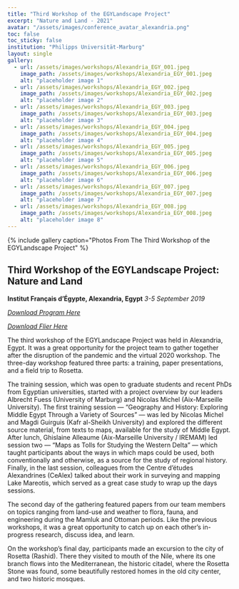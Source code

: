 ```yaml
---
title: "Third Workshop of the EGYLandscape Project"
excerpt: "Nature and Land - 2021"
avatar: "/assets/images/conference_avatar_alexandria.png"
toc: false
toc_sticky: false
institution: "Philipps Universität-Marburg"
layout: single
gallery:
  - url: /assets/images/workshops/Alexandria_EGY_001.jpeg
    image_path: /assets/images/workshops/Alexandria_EGY_001.jpeg
    alt: "placeholder image 1"
  - url: /assets/images/workshops/Alexandria_EGY_002.jpeg
    image_path: /assets/images/workshops/Alexandria_EGY_002.jpeg
    alt: "placeholder image 2"
  - url: /assets/images/workshops/Alexandria_EGY_003.jpeg
    image_path: /assets/images/workshops/Alexandria_EGY_003.jpeg
    alt: "placeholder image 3"
  - url: /assets/images/workshops/Alexandria_EGY_004.jpeg
    image_path: /assets/images/workshops/Alexandria_EGY_004.jpeg
    alt: "placeholder image 4"
  - url: /assets/images/workshops/Alexandria_EGY_005.jpeg
    image_path: /assets/images/workshops/Alexandria_EGY_005.jpeg
    alt: "placeholder image 5"
  - url: /assets/images/workshops/Alexandria_EGY_006.jpeg
    image_path: /assets/images/workshops/Alexandria_EGY_006.jpeg
    alt: "placeholder image 6"
  - url: /assets/images/workshops/Alexandria_EGY_007.jpeg
    image_path: /assets/images/workshops/Alexandria_EGY_007.jpeg
    alt: "placeholder image 7"
  - url: /assets/images/workshops/Alexandria_EGY_008.jpg
    image_path: /assets/images/workshops/Alexandria_EGY_008.jpeg
    alt: "placeholder image 8"
---
```


{% include gallery caption="Photos From The Third Workshop of the EGYLandscape Project" %}

## Third Workshop of the EGYLandscape Project: Nature and Land
**Institut Français d’Égypte, Alexandria, Egypt**
*3-5 September 2019*

[*Download Program Here*](https://www.egylandscape.org/workshops/EGYLandscape_Alexandria2021_Workshop_Program.pdf)

[*Download Flier Here*](https://www.egylandscape.org/workshops/EGYLandscapes_Alexandria_Flier.png)

The third workshop of the EGYLandscape Project was held in Alexandria, Egypt. It was a great opportunity for the project team to gather together after the disruption of the pandemic and the virtual 2020 workshop. The three-day workshop featured three parts: a training, paper presentations, and a field trip to Rosetta.

The training session, which was open to graduate students and recent PhDs from Egyptian universities, started with a project overview by our leaders Albrecht Fuess (University of Marburg) and Nicolas Michel (Aix-Marseille University). The first training session — “Geography and History: Exploring Middle Egypt Through a Variety of Sources” — was led by Nicolas Michel and Magdi Guirguis (Kafr al-Sheikh University) and explored the different source material, from texts to maps, available for the study of Middle Egypt. After lunch, Ghislaine Alleaume (Aix-Marseille University / IREMAM) led session two — “Maps as Tolls for Studying the Western Delta” — which taught participants about the ways in which maps could be used, both conventionally and otherwise, as a source for the study of regional history. Finally, in the last session, colleagues from the Centre d’études Alexandrines (CeAlex) talked about their work in surveying and mapping Lake Mareotis, which served as a great case study to wrap up the days sessions. 

The second day of the gathering featured papers from our team members on topics ranging from land-use and weather to flora, fauna, and engineering during the Mamluk and Ottoman periods. Like the previous workshops, it was a great opportunity to catch up on each other’s in-progress research, discuss idea, and learn. 

On the workshop’s final day, participants made an excursion to the city of Rosetta (Rashid). There they visited to mouth of the Nile, where its one branch flows into the Mediterranean, the historic citadel, where the Rosetta Stone was found, some beautifully restored homes in the old city center, and two historic mosques.
